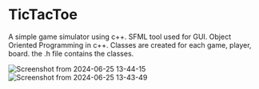 # TicTacToe
A simple game simulator using c++. SFML tool used for GUI. 
Object Oriented Programming in c++. Classes are created for each game, player, board. the .h file contains the classes.

![Screenshot from 2024-06-25 13-44-15](https://github.com/Nis-nischith/TicTacToe/assets/119352488/317ad159-d755-44ef-875e-d00ccf133911)
![Screenshot from 2024-06-25 13-43-49](https://github.com/Nis-nischith/TicTacToe/assets/119352488/45931bf9-66f0-4dd6-9d64-34f3bd53b58b)
